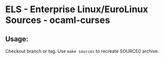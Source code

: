 # ELS - Enterprise Linux/EuroLinux Sources - ocaml-curses
 
## Usage:
  Checkout branch or tag. Use `make sources` to recreate  SOURCE0 archive.

